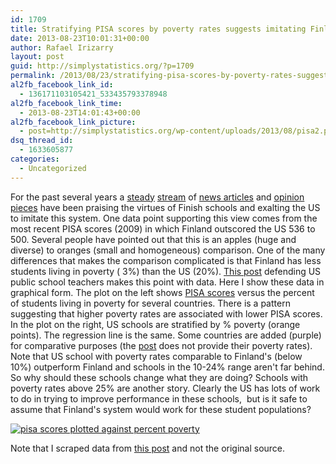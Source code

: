 ```yaml
---
id: 1709
title: Stratifying PISA scores by poverty rates suggests imitating Finland is not necessarily the way to go for US schools
date: 2013-08-23T10:01:31+00:00
author: Rafael Irizarry
layout: post
guid: http://simplystatistics.org/?p=1709
permalink: /2013/08/23/stratifying-pisa-scores-by-poverty-rates-suggests-imitating-finland-is-not-necessarily-the-way-to-go-for-us-schools/
al2fb_facebook_link_id:
  - 136171103105421_533435793378948
al2fb_facebook_link_time:
  - 2013-08-23T14:01:43+00:00
al2fb_facebook_link_picture:
  - post=http://simplystatistics.org/wp-content/uploads/2013/08/pisa2.png
dsq_thread_id:
  - 1633605877
categories:
  - Uncategorized
---
```

For the past several years a [steady](http://www.businessinsider.com/finlands-education-system-best-in-world-2012-11?op=1) [stream](http://www.nytimes.com/2011/12/13/education/from-finland-an-intriguing-school-reform-model.html?pagewanted=all) of [news articles](http://www.smithsonianmag.com/people-places/Why-Are-Finlands-Schools-Successful.html) and [opinion pieces](http://www.greatschools.org/students/2453-finland-education.gs) have been praising the virtues of Finish schools and exalting the US to imitate this system. One data point supporting this view comes from the most recent PISA scores (2009) in which Finland outscored the US 536 to 500. Several people have pointed out that this is an apples (huge and diverse) to oranges (small and homogeneous) comparison. One of the many differences that makes the comparison complicated is that Finland has less students living in poverty ( 3%) than the US (20%). [This post](http://nasspblogs.org/principaldifference/2010/12/pisa_its_poverty_not_stupid_1.html) defending US public school teachers makes this point with data. Here I show these data in graphical form. The plot on the left shows [PISA scores](http://nces.ed.gov/surveys/pisa/) versus the percent of students living in poverty for several countries. There is a pattern suggesting that higher poverty rates are associated with lower PISA scores. In the plot on the right, US schools are stratified by % poverty (orange points). The regression line is the same. Some countries are added (purple) for comparative purposes (the [post](http://nasspblogs.org/principaldifference/2010/12/pisa_its_poverty_not_stupid_1.html) does not provide their poverty rates).   Note that US school with poverty rates comparable to Finland's (below 10%) outperform Finland and schools in the 10-24% range aren't far behind. So why should these schools change what they are doing? Schools with poverty rates above 25% are another story. Clearly the US has lots of work to do in trying to improve performance in these schools,  but is it safe to assume that Finland's system would work for these student populations?

<a href="http://simplystatistics.org/wp-content/uploads/2013/08/pisa2.png"><img src="http://simplystatistics.org/wp-content/uploads/2013/08/pisa2.png" alt="pisa scores plotted against percent poverty"></a>

Note that I scraped data from [this post](http://nasspblogs.org/principaldifference/2010/12/pisa_its_poverty_not_stupid_1.html) and not the original source.